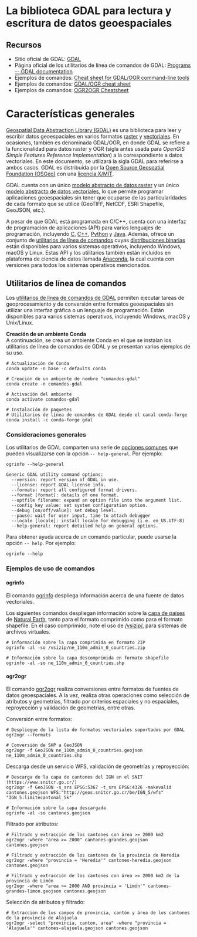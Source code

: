 # La biblioteca GDAL para lectura y escritura de datos geoespaciales

## Recursos
* Sitio oficial de GDAL: [GDAL](https://gdal.org/)
* Página oficial de los utilitarios de línea de comandos de GDAL: [Programs -- GDAL documentation](https://gdal.org/programs/)
* Ejemplos de comandos: [Cheat sheet for GDAL/OGR command-line tools](https://github.com/dwtkns/gdal-cheat-sheet)
* Ejemplos de comandos: [GDAL/OGR cheat sheet](https://github.com/glw/gdalcheatsheet)
* Ejemplos de comandos: [OGR2OGR Cheatsheet](https://www.bostongis.com/PrinterFriendly.aspx?content_name=ogr_cheatsheet)

# Características generales
[Geospatial Data Abstraction Library (GDAL)](https://gdal.org/) es una biblioteca para leer y escribir datos geoespaciales en varios formatos [raster](https://gdal.org/drivers/raster/) y [vectoriales](https://gdal.org/drivers/vector/). En ocasiones, también es denominada GDAL/OGR, en donde GDAL se refiere a la funcionalidad para datos raster y OGR (sigla antes usada para *OpenGIS Simple Features Reference Implementation*) a la correspondiente a datos vectoriales. En este documento, se utilizará la sigla GDAL para referirse a ambos casos. GDAL es distribuida por la [Open Source Geospatial Foundation (OSGeo)](https://www.osgeo.org/) con una [licencia X/MIT](https://gdal.org/license.html#license).

GDAL cuenta con un único [modelo abstracto de datos raster](https://gdal.org/user/raster_data_model.html) y un único [modelo abstracto de datos vectoriales](https://gdal.org/user/vector_data_model.html), lo que permite programar aplicaciones geoespaciales sin tener que ocuparse de las particularidades de cada formato que se utilice (GeoTIFF, NetCDF, ESRI Shapefile, GeoJSON, etc.).

A pesar de que GDAL está programada en C/C++, cuenta con una interfaz de programación de aplicaciones (API) para varios lenguajes de programación, incluyendo [C](https://gdal.org/api/index.html#c-api), [C++](https://gdal.org/api/index.html#id3), [Python](https://gdal.org/python/index.html) y [Java](https://gdal.org/java/overview-summary.html). Además, ofrece un conjunto de [utilitarios de línea de comandos](https://gdal.org/programs/) cuyas [distribuciones binarias](https://gdal.org/download.html#binaries) están disponibles para varios sistemas operativos, incluyendo Windows, macOS y Linux. Estas API y los utilitarios también están incluídos en plataforma de ciencia de datos llamada [Anaconda](https://www.anaconda.com/), la cual cuenta con versiones para todos los sistemas operativos mencionados.

## Utilitarios de línea de comandos
Los [utilitarios de línea de comandos de GDAL](https://gdal.org/programs/) permiten ejecutar tareas de geoprocesamiento y de conversión entre formatos geoespaciales sin utilizar una interfaz gráfica o un lenguaje de programación. Están disponibles para varios sistemas operativos, incluyendo Windows, macOS y Unix/Linux.

**Creación de un ambiente Conda**  
A continuación, se crea un ambiente Conda en el que se instalan los utilitarios de línea de comandos de GDAL y se presentan varios ejemplos de su uso.
```shell
# Actualización de Conda
conda update -n base -c defaults conda

# Creación de un ambiente de nombre "comandos-gdal"
conda create -n comandos-gdal

# Activación del ambiente
conda activate comandos-gdal

# Instalación de paquetes
# Utilitarios de línea de comandos de GDAL desde el canal conda-forge
conda install -c conda-forge gdal
```

### Consideraciones generales
Los utilitarios de GDAL comparten una serie de [opciones comunes](https://gdal.org/programs/raster_common_options.html#raster-common-options) que pueden visualizarse con la opción `-- help-general`. Por ejemplo:
```shell
ogrinfo --help-general
```
```shell
Generic GDAL utility command options:
  --version: report version of GDAL in use.
  --license: report GDAL license info.
  --formats: report all configured format drivers.
  --format [format]: details of one format.
  --optfile filename: expand an option file into the argument list.
  --config key value: set system configuration option.
  --debug [on/off/value]: set debug level.
  --pause: wait for user input, time to attach debugger
  --locale [locale]: install locale for debugging (i.e. en_US.UTF-8)
  --help-general: report detailed help on general options.
  ```
  
Para obtener ayuda acerca de un comando particular, puede usarse la opción `-- help`. Por ejemplo:
```shell
ogrinfo --help
```

### Ejemplos de uso de comandos
#### ogrinfo
El comando [ogrinfo](https://gdal.org/programs/ogrinfo.html) despliega información acerca de una fuente de datos vectoriales.

Los siguientes comandos despliegan información sobre la [capa de países](https://www.naturalearthdata.com/downloads/110m-cultural-vectors/110m-admin-0-countries/) de [Natural Earth](https://www.naturalearthdata.com/), tanto para el formato comprimido como para el formato shapefile. En el caso comprimido, note el uso de [/vsizip/](https://gdal.org/user/virtual_file_systems.html), para sistemas de archivos virtuales.
```shell
# Información sobre la capa comprimida en formato ZIP
ogrinfo -al -so /vsizip/ne_110m_admin_0_countries.zip

# Información sobre la capa descomprimida en formato shapefile
ogrinfo -al -so ne_110m_admin_0_countries.shp
```

#### ogr2ogr
El comando [ogr2ogr](https://gdal.org/programs/ogr2ogr.html) realiza conversiones entre formatos de fuentes de datos geoespaciales. A la vez, realiza otras operaciones como selección de atributos y geometrías, filtrado por criterios espaciales y no espaciales, reproyección y validación de geometrías, entre otras.

Conversión entre formatos:
```shell
# Despliegue de la lista de formatos vectoriales soportados por GDAL
ogr2ogr --formats

# Conversión de SHP a GeoJSON
ogr2ogr -f GeoJSON ne_110m_admin_0_countries.geojson ne_110m_admin_0_countries.shp
```

Descarga desde un servicio WFS, validación de geometrías y reproyección:
```shell
# Descarga de la capa de cantones del IGN en el SNIT (https://www.snitcr.go.cr/)
ogr2ogr -f GeoJSON -s_srs EPSG:5367 -t_srs EPSG:4326 -makevalid cantones.geojson WFS:"http://geos.snitcr.go.cr/be/IGN_5/wfs" "IGN_5:limitecantonal_5k"

# Información sobre la capa descargada
ogrinfo -al -so cantones.geojson
```

Filtrado por atributos:
```shell
# Filtrado y extracción de los cantones con área >= 2000 km2
ogr2ogr -where "area >= 2000" cantones-grandes.geojson cantones.geojson

# Filtrado y extracción de los cantones de la provincia de Heredia
ogr2ogr -where "provincia = 'Heredia'" cantones-heredia.geojson cantones.geojson

# Filtrado y extracción de los cantones con área >= 2000 km2 de la provincia de Limón
ogr2ogr -where "area >= 2000 AND provincia = 'Limón'" cantones-grandes-limon.geojson cantones.geojson
```


Selección de atributos y filtrado:
```shell
# Extracción de los campos de provincia, cantón y área de los cantones de la provincia de Alajuela
ogr2ogr -select "provincia, canton, area" -where "provincia = 'Alajuela'" cantones-alajuela.geojson cantones.geojson
```
